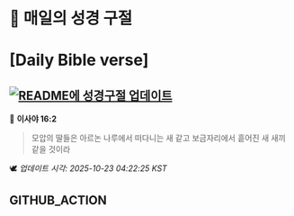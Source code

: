 # 🙏 매일의 성경 구절
# [Daily Bible verse]
## [![README에 성경구절 업데이트](https://github.com/DONGSUKA/first_test/actions/workflows/update-readme-bible.yml/badge.svg)](https://github.com/DONGSUKA/first_test/actions/workflows/update-readme-bible.yml)
<!-- START_BIBLE_VERSE -->
📖 **이사야 16:2**
> 모압의 딸들은 아르논 나루에서 떠다니는 새 같고 보금자리에서 흩어진 새 새끼 같을 것이라

🕊️ _업데이트 시각: 2025-10-23 04:22:25 KST_
  <!-- END_BIBLE_VERSE -->
## GITHUB_ACTION
